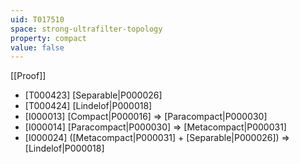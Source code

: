 ```yaml
---
uid: T017510
space: strong-ultrafilter-topology
property: compact
value: false
---
```

[[Proof]]

* [T000423] [Separable|P000026]
* [T000424] [Lindelof|P000018]
* [I000013] [Compact|P000016] => [Paracompact|P000030]
* [I000014] [Paracompact|P000030] => [Metacompact|P000031]
* [I000024] ([Metacompact|P000031] + [Separable|P000026]) => [Lindelof|P000018]

